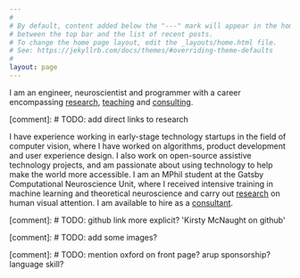 ```yaml
---
#
# By default, content added below the "---" mark will appear in the home page
# between the top bar and the list of recent posts.
# To change the home page layout, edit the _layouts/home.html file.
# See: https://jekyllrb.com/docs/themes/#overriding-theme-defaults
#
layout: page
---
```



I am an engineer, neuroscientist and programmer with a career encompassing [research](research), [teaching](teaching) and [consulting](consulting).

[comment]: # TODO: add direct links to research

I have experience working in early-stage technology startups in the field of computer vision, where I have worked on algorithms, product development and user experience design. I also work on open-source assistive technology projects, and am passionate about using technology to help make the world more accessible. I am an MPhil student at the Gatsby Computational Neuroscience Unit, where I received intensive training in machine learning and theoretical neuroscience and carry out [research](research) on human visual attention. I am available to hire as a [consultant](consulting).

[comment]: # TODO: github link more explicit? 'Kirsty McNaught on github' 

[comment]: # TODO: add some images?

[comment]: # TODO: mention oxford on front page? arup sponsorship? language skill?
 